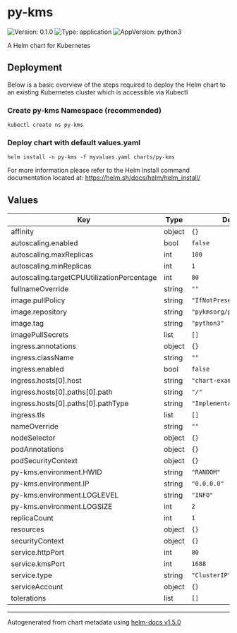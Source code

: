 # py-kms

![Version: 0.1.0](https://img.shields.io/badge/Version-0.1.0-informational?style=flat-square) ![Type: application](https://img.shields.io/badge/Type-application-informational?style=flat-square) ![AppVersion: python3](https://img.shields.io/badge/AppVersion-python3-informational?style=flat-square)

A Helm chart for Kubernetes

## Deployment

Below is a basic overview of the steps required to deploy the Helm chart to an existing Kubernetes cluster which is accessible via Kubectl

### Create py-kms Namespace (recommended)

`kubectl create ns py-kms`

### Deploy chart with default values.yaml

`helm install -n py-kms -f myvalues.yaml charts/py-kms`

For more information please refer to the Helm Install command documentation located at: https://helm.sh/docs/helm/helm_install/

## Values

| Key | Type | Default | Description |
|-----|------|---------|-------------|
| affinity | object | `{}` |  |
| autoscaling.enabled | bool | `false` |  |
| autoscaling.maxReplicas | int | `100` |  |
| autoscaling.minReplicas | int | `1` |  |
| autoscaling.targetCPUUtilizationPercentage | int | `80` |  |
| fullnameOverride | string | `""` |  |
| image.pullPolicy | string | `"IfNotPresent"` |  |
| image.repository | string | `"pykmsorg/py-kms"` |  |
| image.tag | string | `"python3"` |  |
| imagePullSecrets | list | `[]` |  |
| ingress.annotations | object | `{}` |  |
| ingress.className | string | `""` |  |
| ingress.enabled | bool | `false` |  |
| ingress.hosts[0].host | string | `"chart-example.local"` |  |
| ingress.hosts[0].paths[0].path | string | `"/"` |  |
| ingress.hosts[0].paths[0].pathType | string | `"ImplementationSpecific"` |  |
| ingress.tls | list | `[]` |  |
| nameOverride | string | `""` |  |
| nodeSelector | object | `{}` |  |
| podAnnotations | object | `{}` |  |
| podSecurityContext | object | `{}` |  |
| py-kms.environment.HWID | string | `"RANDOM"` |  |
| py-kms.environment.IP | string | `"0.0.0.0"` |  |
| py-kms.environment.LOGLEVEL | string | `"INFO"` |  |
| py-kms.environment.LOGSIZE | int | `2` |  |
| replicaCount | int | `1` |  |
| resources | object | `{}` |  |
| securityContext | object | `{}` |  |
| service.httpPort | int | `80` |  |
| service.kmsPort | int | `1688` |  |
| service.type | string | `"ClusterIP"` |  |
| serviceAccount | object | `{}` |  |
| tolerations | list | `[]` |  |

----------------------------------------------
Autogenerated from chart metadata using [helm-docs v1.5.0](https://github.com/norwoodj/helm-docs/releases/v1.5.0)
